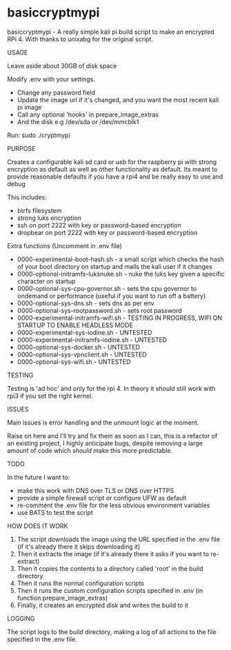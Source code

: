 # basiccryptmypi
basiccryptmypi - A really simple kali pi build script to make an encrypted RPi 4. With thanks to unixabg for the original script.

USAGE

Leave aside about 30GB of disk space 

Modify .env with your settings. 
- Change any password field 
- Update the image url if it's changed, and you want the most recent kali pi image
- Call any optional 'hooks' in prepare_image_extras
- And the disk e.g /dev/sda or /dev/mmcblk1

Run: sudo ./cryptmypi

PURPOSE

Creates a configurable kali sd card or usb for the raspberry pi with strong encryption as default as well as other functionality as default.
Its meant to provide reasonable defaults if you have a rpi4 and be really easy to use and debug

This includes:
- btrfs filesystem
- strong luks encryption
- ssh on port 2222 with key or password-based encryption
- dropbear on port 2222 with key or password-based encryption

Extra functions (Uncomment in .env file)

- 0000-experimental-boot-hash.sh - a small script which checks the hash of your boot directory on startup and mails the kali user if it changes
- 0000-optional-initramfs-luksnuke.sh - nuke the luks key given a specific character on startup
- 0000-optional-sys-cpu-governor.sh - sets the cpu governor to ondemand or performance (useful if you want to run off a battery)
- 0000-optional-sys-dns.sh - sets dns as per env
- 0000-optional-sys-rootpassword.sh - sets root password
- 0000-experimental-initramfs-wifi.sh - TESTING IN PROGRESS, WIFI ON STARTUP TO ENABLE HEADLESS MODE
- 0000-experimental-sys-iodine.sh - UNTESTED
- 0000-experimental-initramfs-iodine.sh - UNTESTED
- 0000-optional-sys-docker.sh - UNTESTED
- 0000-optional-sys-vpnclient.sh - UNTESTED
- 0000-optional-sys-wifi.sh - UNTESTED

TESTING

Testing is 'ad hoc' and only for the rpi 4. In theory it should still work with rpi3 if you set the right kernel.

ISSUES

Main issues is error handling and the unmount logic at the moment.

Raise on here and I'll try and fix them as soon as I can, this is a refactor of an existing project, 
I highly anticipate bugs, despite removing a large amount of code which *should* make this more predictable.

TODO

In the future I want to:
- make this work with DNS over TLS or DNS over HTTPS 
- provide a simple firewall script or configure UFW as default
- re-comment the .env file for the less obvious environment variables
- use BATS to test the script

HOW DOES IT WORK

1. The script downloads the image using the URL specified in the .env file (if it's already there it skips downloading it)
2. Then it extracts the image (if it's already there it asks if you want to re-extract)
3. Then it copies the contents to a directory called 'root' in the build directory
4. Then it runs the normal configuration scripts
5. Then it runs the custom configuration scripts specified in .env (in function prepare_image_extras)
6. Finally, it creates an encrypted disk and writes the build to it

LOGGING

The script logs to the build directory, making a log of all actions to the file specified in the .env file.
